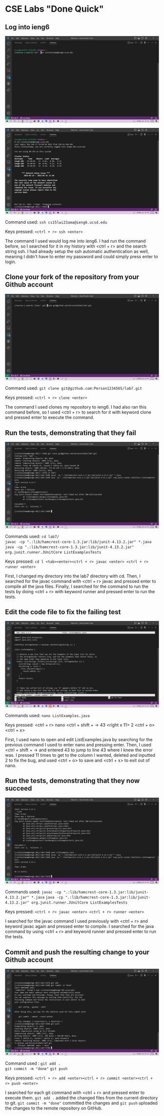 # CSE Labs "Done Quick"
## Log into ieng6  
  
  
![Image](Step0.5.png)  
  

![Image](Step1.png)  

Command used: `ssh cs15lwi23ama@ieng6.ucsd.edu`  
  
Keys pressed: `<ctrl + r> ssh <enter>`  
  
The command I used would log me into ieng6. I had run the command before, so I searched for it in my history with <ctrl + r> and the search string ssh. I had already setup the ssh automatic authentication as well, meaning I didn't have to enter my password and could simply press enter to login.  
  
 
## Clone your fork of the repository from your Github account  
  
![Image](Step2.png)  

Command used: `git clone git@github.com:Person1234565/lab7.git`
  
Keys pressed: `<ctrl + r> clone <enter>`  
  
The command I used clones my repository to ieng6. I had also ran this command before, so I used <ctrl + r> to search for it with keyword clone and pressed enter to execute the command.  
  
## Run the tests, demonstrating that they fail  
  
![Image](Step3.2.png)  
  
Commands used: `cd lab7/`  
               `javac -cp ".:lib/hamcrest-core-1.3.jar:lib/junit-4.13.2.jar" *.java`
               `java -cp ".:lib/hamcrest-core-1.3.jar:lib/junit-4.13.2.jar" org.junit.runner.JUnitCore ListExamplesTests`  
               
Keys pressed: `cd l <tab><enter><ctrl + r> javac <enter> <ctrl + r> runner <enter>`  

First, I changed my directory into the lab7 directory with cd. Then, I searched for the javac command with <ctrl + r> javac and pressed enter to compile all the java files. Finally, I searched for the command to run the tests by doing <ctrl + r> with keyword runner and pressed enter to run the tests. 
  
## Edit the code file to fix the failing test  
  
![Image](Step4.png)  
  
Commands used: `nano ListExamples.java`
  
Keys pressed: <ctrl + r> nano <enter> <ctrl + shift + -> 43 <enter><right x 11><bkspace> 2 <ctrl + o><enter><ctrl + x>  

First, I used nano to open and edit ListExamples.java by searching for the previous command I used to enter nano and pressing enter. Then, I used <ctrl + shift + -> and entered 43 to jump to line 43 where I knew the error was. I pressed <right> 11 times to get to the column I wanted, deleted and inputted 2 to fix the bug, and used <ctrl + o><enter> to save and <ctrl + x> to exit out of nano.    
  
## Run the tests, demonstrating that they now succeed  
  
![Image](Step5.5.png)  

Commands used: `javac -cp ".:lib/hamcrest-core-1.3.jar:lib/junit-4.13.2.jar" *.java`
               `java -cp ".:lib/hamcrest-core-1.3.jar:lib/junit-4.13.2.jar" org.junit.runner.JUnitCore ListExamplesTests`
  
Keys pressed: `<ctrl + r> javac <enter> <ctrl + r> runner <enter>`  
  
I searched for the javac command I used previously with <ctrl + r> and keyword javac again and pressed enter to compile. I searched for the java command by using <ctrl + r> and keyword runner and pressed enter to run the tests.     
  
## Commit and push the resulting change to your Github account  
  
![Image](Step6.5.png)  
  
Command used : `git add .`  
               `git commit -m "done"`
               `git push`  
  
Keys pressed: `<ctrl + r> add <enter><ctrl + r> commit <enter><ctrl + r> push <enter>`
  
I searched for each git command with <ctrl + r> and pressed enter to execute them. `git add .` added the changed files from the current directory to git. `git commit -m "done"` committed the changes and `git push` uploaded the changes to the remote repository on GitHub.    
